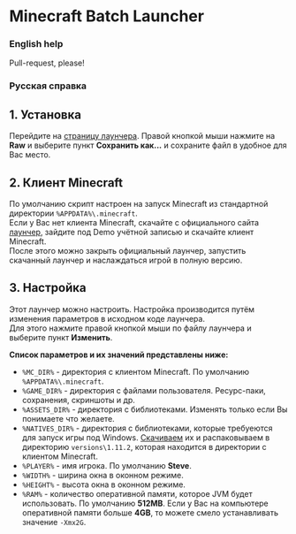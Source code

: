 Minecraft Batch Launcher
========================

### English help ###
Pull-request, please!

### Русская справка ###
## 1. Установка ##
Перейдите на [страницу лаунчера](https://github.com/IIIypuk/minecraft-launcher/blob/master/mc_start.bat). Правой кнопкой мыши нажмите на **Raw** и выберите пункт **Сохранить как...** и сохраните файл в удобное для Вас место.

## 2. Клиент Minecraft ##
По умолчанию скрипт настроен на запуск Minecraft из стандартной директории `%APPDATA%\.minecraft`.  
Если у Вас нет клиента Minecraft, скачайте с официального сайта [лаунчер](https://s3.amazonaws.com/Minecraft.Download/launcher/Minecraft.jar), зайдите под Demo учётной записью и скачайте клиент Minecraft.  
После этого можно закрыть официальный лаунчер, запустить скачанный лаунчер и наслаждаться игрой в полную версию.

## 3. Настройка ##
Этот лаунчер можно настроить. Настройка производится путём изменения параметров в исходном коде лаунчера.  
Для этого нажмите правой кнопкой мыши по файлу лаунчера и выберите пункт **Изменить**.

**Список параметров и их значений представлены ниже:**

+ `%MC_DIR%` - директория с клиентом Minecraft. По умолчанию `%APPDATA%\.minecraft`.
+ `%GAME_DIR%` - директория с файлами пользователя. Ресурс-паки, сохранения, скриншоты и др.
+ `%ASSETS_DIR%` - директория с библиотеками. Изменять только если Вы понимаете что желаете.
+ `%NATIVES_DIR%` - директория с библиотеками, которые требуеются для запуск игры под Windows.
[Скачиваем](https://github.com/IIIypuk/minecraft-launcher/raw/master/natives/1.11.2.7z) их и распаковываем в директорию `versions\1.11.2`, которая находится в директории с клиентом Minecraft.
+ `%PLAYER%` - имя игрока. По умолчанию **Steve**.
+ `%WIDTH%` - ширина окна в оконном режиме.
+ `%HEIGHT%` - высота окна в оконном режиме.
+ `%RAM%` - количество оперативной памяти, которое JVM будет использовать. По умолчанию **512MB**. Если у Вас на компьютере оперативной памяти больше **4GB**, то можете смело устанавливать значение `-Xmx2G`.
